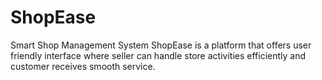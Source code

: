 # ShopEase
Smart Shop Management System
ShopEase is a platform that offers user friendly interface where seller can handle store activities efficiently and customer receives smooth service.
